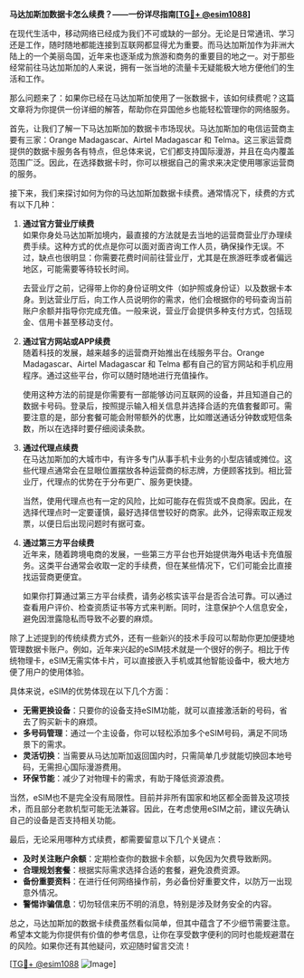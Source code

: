 **马达加斯加数据卡怎么续费？——一份详尽指南[[TG💪+ @esim1088](https://t.me/s/esim1088)]**

在现代生活中，移动网络已经成为我们不可或缺的一部分。无论是日常通讯、学习还是工作，随时随地都能连接到互联网都显得尤为重要。而马达加斯加作为非洲大陆上的一个美丽岛国，近年来也逐渐成为旅游和商务的重要目的地之一。对于那些经常前往马达加斯加的人来说，拥有一张当地的流量卡无疑能极大地方便他们的生活和工作。

那么问题来了：如果你已经在马达加斯加使用了一张数据卡，该如何续费呢？这篇文章将为你提供一份详细的解答，帮助你在异国他乡也能轻松管理你的网络服务。

首先，让我们了解一下马达加斯加的数据卡市场现状。马达加斯加的电信运营商主要有三家：Orange Madagascar、Airtel Madagascar 和 Telma。这三家运营商提供的数据卡服务各有特点，但总体来说，它们都支持国际漫游，并且在岛内覆盖范围广泛。因此，在选择数据卡时，你可以根据自己的需求来决定使用哪家运营商的服务。

接下来，我们来探讨如何为你的马达加斯加数据卡续费。通常情况下，续费的方式有以下几种：

1. **通过官方营业厅续费**  
   如果你身处马达加斯加境内，最直接的方法就是去当地的运营商营业厅办理续费手续。这种方式的优点是你可以面对面咨询工作人员，确保操作无误。不过，缺点也很明显：你需要花费时间前往营业厅，尤其是在旅游旺季或者偏远地区，可能需要等待较长时间。

   去营业厅之前，记得带上你的身份证明文件（如护照或身份证）以及数据卡本身。到达营业厅后，向工作人员说明你的需求，他们会根据你的号码查询当前账户余额并指导你完成充值。一般来说，营业厅会提供多种支付方式，包括现金、信用卡甚至移动支付。

2. **通过官方网站或APP续费**  
   随着科技的发展，越来越多的运营商开始推出在线服务平台。Orange Madagascar、Airtel Madagascar 和 Telma 都有自己的官方网站和手机应用程序。通过这些平台，你可以随时随地进行充值操作。

   使用这种方法的前提是你需要有一部能够访问互联网的设备，并且知道自己的数据卡号码。登录后，按照提示输入相关信息并选择合适的充值套餐即可。需要注意的是，部分套餐可能会附带额外的优惠，比如赠送通话分钟数或短信条数，所以在选择时要仔细阅读条款。

3. **通过代理点续费**  
   在马达加斯加的大城市中，有许多专门从事手机卡业务的小型店铺或摊位。这些代理点通常会在显眼位置摆放各种运营商的标志牌，方便顾客找到。相比营业厅，代理点的优势在于分布更广、服务更快捷。

   当然，使用代理点也有一定的风险，比如可能存在假货或不良商家。因此，在选择代理点时一定要谨慎，最好选择信誉较好的商家。此外，记得索取正规发票，以便日后出现问题时有据可查。

4. **通过第三方平台续费**  
   近年来，随着跨境电商的发展，一些第三方平台也开始提供海外电话卡充值服务。这类平台通常会收取一定的手续费，但在某些情况下，它们可能会比直接找运营商更便宜。

   如果你打算通过第三方平台续费，请务必核实该平台是否合法可靠。可以通过查看用户评价、检查资质证书等方式来判断。同时，注意保护个人信息安全，避免因泄露隐私而导致不必要的麻烦。

除了上述提到的传统续费方式外，还有一些新兴的技术手段可以帮助你更加便捷地管理数据卡账户。例如，近年来兴起的eSIM技术就是一个很好的例子。相比于传统物理卡，eSIM无需实体卡片，可以直接嵌入手机或其他智能设备中，极大地方便了用户的使用体验。

具体来说，eSIM的优势体现在以下几个方面：

- **无需更换设备**：只要你的设备支持eSIM功能，就可以直接激活新的号码，省去了购买新卡的麻烦。
- **多号码管理**：通过一个主设备，你可以轻松添加多个eSIM号码，满足不同场景下的需求。
- **灵活切换**：当需要从马达加斯加返回国内时，只需简单几步就能切换回本地号码，无需担心国际漫游费用。
- **环保节能**：减少了对物理卡的需求，有助于降低资源浪费。

当然，eSIM也不是完全没有局限性。目前并非所有国家和地区都全面普及这项技术，而且部分老款机型可能无法兼容。因此，在考虑使用eSIM之前，建议先确认自己的设备是否支持相关功能。

最后，无论采用哪种方式续费，都需要留意以下几个关键点：

- **及时关注账户余额**：定期检查你的数据卡余额，以免因为欠费导致断网。
- **合理规划套餐**：根据实际需求选择合适的套餐，避免浪费资源。
- **备份重要资料**：在进行任何网络操作前，务必备份好重要文件，以防万一出现意外情况。
- **警惕诈骗信息**：切勿轻信来历不明的消息，特别是涉及财务安全的内容。

总之，马达加斯加的数据卡续费虽然看似简单，但其中蕴含了不少细节需要注意。希望本文能为你提供有价值的参考信息，让你在享受数字便利的同时也能规避潜在的风险。如果你还有其他疑问，欢迎随时留言交流！

[[TG💪+ @esim1088](https://t.me/s/esim1088) ![Image](https://i.postimg.cc/4NQfJmqS/Snipaste-2025-05-13-00-14-12.png)]